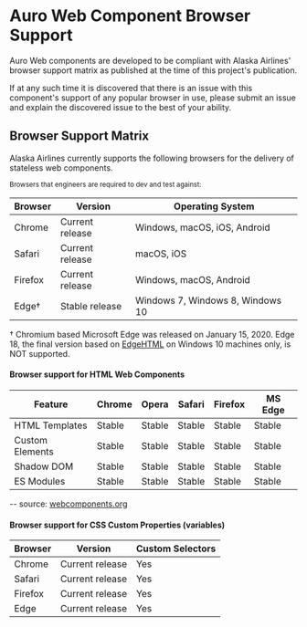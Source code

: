 # Auro Web Component Browser Support

Auro Web components are developed to be compliant with Alaska Airlines' browser support matrix as published at the time of this project's publication.

If at any such time it is discovered that there is an issue with this component's support of any popular browser in use, please submit an issue and explain the discovered issue to the best of your ability.

## Browser Support Matrix

Alaska Airlines currently supports the following browsers for the delivery of stateless web components.

<small>Browsers that engineers are required to dev and test against:</small>

| Browser | Version         | Operating System                 |
| ------- | --------------- | -------------------------------- |
| Chrome  | Current release | Windows, macOS, iOS, Android     |
| Safari  | Current release | macOS, iOS                       |
| Firefox | Current release | Windows, macOS, Android          |
| Edge†   | Stable release  | Windows 7, Windows 8, Windows 10 |

† Chromium based Microsoft Edge was released on January 15, 2020. Edge 18, the final version based on [EdgeHTML](https://en.wikipedia.org/wiki/EdgeHTML) on Windows 10 machines only, is NOT supported.

#### Browser support for HTML Web Components

| Feature         | Chrome | Opera  | Safari | Firefox | MS Edge |
| --------------- | ------ | ------ | ------ | ------- | ------- |
| HTML Templates  | Stable | Stable | Stable | Stable  | Stable  |
| Custom Elements | Stable | Stable | Stable | Stable  | Stable  |
| Shadow DOM      | Stable | Stable | Stable | Stable  | Stable  |
| ES Modules      | Stable | Stable | Stable | Stable  | Stable  |

-- source: [webcomponents.org](https://www.webcomponents.org/)

#### Browser support for CSS Custom Properties (variables)

| Browser | Version         | Custom Selectors |
| ------- | --------------- | ---------------- |
| Chrome  | Current release | Yes              |
| Safari  | Current release | Yes              |
| Firefox | Current release | Yes              |
| Edge    | Current release | Yes              |
